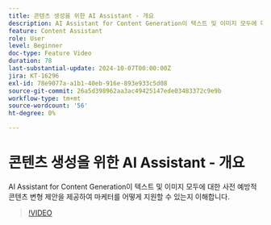 ```yaml
---
title: 콘텐츠 생성을 위한 AI Assistant - 개요
description: AI Assistant for Content Generation이 텍스트 및 이미지 모두에 대한 사전 예방적 콘텐츠 변형 제안을 제공하여 마케터를 어떻게 지원할 수 있는지 이해합니다.
feature: Content Assistant
role: User
level: Beginner
doc-type: Feature Video
duration: 78
last-substantial-update: 2024-10-07T00:00:00Z
jira: KT-16296
exl-id: 78e9077a-a1b1-40eb-916e-893e933c5d08
source-git-commit: 26a5d398962aa3ac49425147ede03483372c9e9b
workflow-type: tm+mt
source-wordcount: '56'
ht-degree: 0%

---
```


# 콘텐츠 생성을 위한 AI Assistant - 개요

AI Assistant for Content Generation이 텍스트 및 이미지 모두에 대한 사전 예방적 콘텐츠 변형 제안을 제공하여 마케터를 어떻게 지원할 수 있는지 이해합니다.

>[!VIDEO](https://video.tv.adobe.com/v/3432686/?learn=on)
